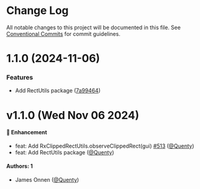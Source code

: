 # Change Log

All notable changes to this project will be documented in this file.
See [Conventional Commits](https://conventionalcommits.org) for commit guidelines.

# 1.1.0 (2024-11-06)


### Features

* Add RectUtils package ([7a99464](https://github.com/Quenty/NevermoreEngine/commit/7a99464a0a5982f5a921aa17311f49e2eba896f3))





# v1.1.0 (Wed Nov 06 2024)

#### 🚀 Enhancement

- feat: Add RxClippedRectUtils.observeClippedRect(gui) [#513](https://github.com/Quenty/NevermoreEngine/pull/513) ([@Quenty](https://github.com/Quenty))
- feat: Add RectUtils package ([@Quenty](https://github.com/Quenty))

#### Authors: 1

- James Onnen ([@Quenty](https://github.com/Quenty))
